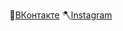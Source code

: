 🏹[ВКонтакте](https://vk.com/duckfromdonskoy) 
🪓[Instagram](https://www.instagram.com/duckfromdonskoy/) 

